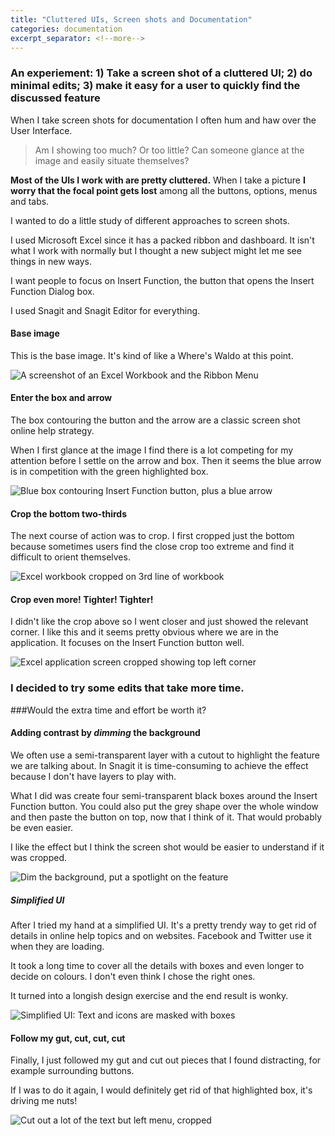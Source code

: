 ```yaml
---
title: "Cluttered UIs, Screen shots and Documentation"
categories: documentation
excerpt_separator: <!--more-->
---
```


### An experiement: 1) Take a screen shot of a cluttered UI; 2) do minimal edits; 3) make it easy for a user to quickly find the discussed feature
<!--more-->

When I take screen shots for documentation I often hum and haw over the User Interface. 

> Am I showing too much? Or too little? Can someone glance at the image and easily situate themselves?

**Most of the UIs I work with are pretty cluttered.** When I take a picture **I worry that the focal point gets lost** among all the buttons, options, menus and tabs.

I wanted to do a little study of different approaches to screen shots. 

I used Microsoft Excel since it has a packed ribbon and dashboard. It isn't what I work with normally but I thought a new subject might let me see things in new ways.

I want people to focus on Insert Function, the button that opens the Insert Function Dialog box. 

I used Snagit and Snagit Editor for everything.

#### Base image
This is the base image. It's kind of like a Where's Waldo at this point.

![A screenshot of an Excel Workbook and the Ribbon Menu](/blog/assets/images/base2.png)

#### Enter the box and arrow

The box contouring the button and the arrow are a classic screen shot online help strategy. 

When I first glance at the image I find there is a lot competing for my attention before I settle on the arrow and box. Then it seems the blue arrow is in competition with the green highlighted box. 

![Blue box contouring Insert Function button, plus a blue arrow](/blog/assets/images/boxarrow1.png)

#### Crop the bottom two-thirds
The next course of action was to crop. I first cropped just the bottom because sometimes users find the close crop too extreme and find it difficult to orient themselves. 

![Excel workbook cropped on 3rd line of workbook](/blog/assets/images/cropped.png)

#### Crop even more! Tighter! Tighter!
I didn't like the crop above so I went closer and just showed the relevant corner. I like this and it seems pretty obvious where we are in the application. It focuses on the Insert Function button well.

![Excel application screen cropped showing top left corner](/blog/assets/images/extracropped.png)

### I decided to try some edits that take more time.

###Would the extra time and effort be worth it?

#### Adding contrast by *dimming* the background
We often use a semi-transparent layer with a cutout to highlight the feature we are talking about. In Snagit it is time-consuming to achieve the effect because I don't have layers to play with. 

What I did was create four semi-transparent black boxes around the Insert Function button. You could also put the grey shape over the whole window and then paste the button on top, now that I think of it. That would probably be even easier.

I like the effect but I think the screen shot would be easier to understand if it was cropped.

![Dim the background, put a spotlight on the feature](/blog/assets/images/darkbackground.png)

##### Simplified UI
After I tried my hand at a simplified UI. It's a pretty trendy way to get rid of details in online help topics and on websites. Facebook and Twitter use it when they are loading.

It took a long time to cover all the details with boxes and even longer to decide on colours. I don't even think I chose the right ones. 

It turned into a longish design exercise and the end result is wonky.

![Simplified UI: Text and icons are masked with boxes](/blog/assets/images/simplifiedUI.png)

#### Follow my gut, cut, cut, cut
Finally, I just followed my gut and cut out pieces that I found distracting, for example surrounding buttons. 

If I was to do it again, I would definitely get rid of that highlighted box, it's driving me nuts!

![Cut out a lot of the text but left menu, cropped](/blog/assets/images/myversion.png)





